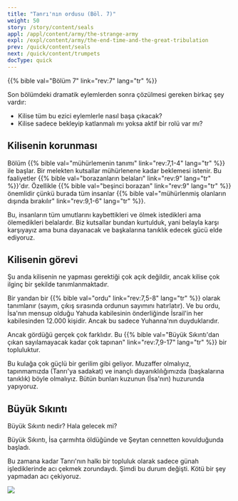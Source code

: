 ```yaml
---
title: "Tanrı'nın ordusu (Böl. 7)"
weight: 50
story: /story/content/seals
appl: /appl/content/army/the-strange-army
expl: /expl/content/army/the-end-time-and-the-great-tribulation
prev: /quick/content/seals
next: /quick/content/trumpets
docType: quick
---
```


{{% bible val="Bölüm 7" link="rev:7" lang="tr" %}}

Son bölümdeki dramatik eylemlerden sonra çözülmesi gereken birkaç şey vardır:
- Kilise tüm bu ezici eylemlerle nasıl başa çıkacak?
- Kilise sadece bekleyip katlanmalı mı yoksa aktif bir rolü var mı?

## Kilisenin korunması

Bölüm {{% bible val="mühürlemenin tanımı" link="rev:7,1-4" lang="tr" %}} ile başlar. Bir melekten kutsallar mühürlenene kadar beklemesi istenir. Bu faaliyetler {{% bible val="borazanların belaları" link="rev:9" lang="tr" %}}'dır. Özellikle {{% bible val="beşinci borazan" link="rev:9" lang="tr" %}} önemlidir çünkü burada tüm insanlar {{% bible val="mühürlenmiş olanların dışında bırakılır" link="rev:9,1-6" lang="tr" %}}.

Bu, insanların tüm umutlarını kaybettikleri ve ölmek istedikleri ama ölemedikleri belalardır. Biz kutsallar bundan kurtulduk, yani belayla karşı karşıyayız ama buna dayanacak ve başkalarına tanıklık edecek gücü elde ediyoruz.

## Kilisenin görevi

Şu anda kilisenin ne yapması gerektiği çok açık değildir, ancak kilise çok ilginç bir şekilde tanımlanmaktadır.

Bir yandan bir {{% bible val="ordu" link="rev:7,5-8" lang="tr" %}} olarak tanımlanır (sayım, çıkış sırasında ordunun sayımını hatırlatır). Ve bu ordu, İsa'nın mensup olduğu Yahuda kabilesinin önderliğinde İsrail'in her kabilesinden 12.000 kişidir. Ancak bu sadece Yuhanna'nın duyduklarıdır. 

Ancak gördüğü gerçek çok farklıdır. Bu {{% bible val="Büyük Sıkıntı'dan çıkan sayılamayacak kadar çok tapınan" link="rev:7,9-17" lang="tr" %}} bir topluluktur. 

Bu kulağa çok güçlü bir gerilim gibi geliyor. Muzaffer olmalıyız, tapınmamızda (Tanrı'ya sadakat) ve inançlı dayanıklılığımızda (başkalarına tanıklık) böyle olmalıyız. Bütün bunları kuzunun (İsa'nın) huzurunda yapıyoruz.

## Büyük Sıkıntı

Büyük Sıkıntı nedir? Hala gelecek mi? 

Büyük Sıkıntı, İsa çarmıhta öldüğünde ve Şeytan cennetten kovulduğunda başladı.

Bu zamana kadar Tanrı'nın halkı bir topluluk olarak sadece günah işlediklerinde acı çekmek zorundaydı. Şimdi bu durum değişti. Kötü bir şey yapmadan acı çekiyoruz.

![](/image/Drangsal_tr.jpg)